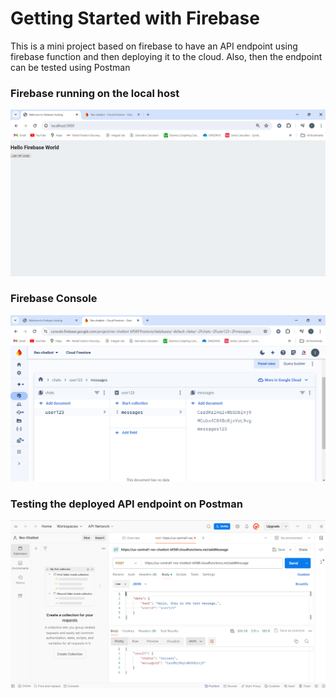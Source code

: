# Getting Started with Firebase

This is a mini project based on firebase to have an API endpoint using firebase function 
and then deploying it to the cloud. Also, then the endpoint can be tested using Postman

### Firebase running on the local host

![firebase_localhost](src/assets/firebase_localhost.png)


### Firebase Console

![firebaseConsole](src/assets/firebaseConsole.png)


### Testing the deployed API endpoint on Postman

![testOnPostman](src/assets/postmanTesting.png)


